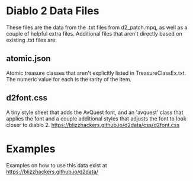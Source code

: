 # Diablo 2 Data Files
These files are the data from the .txt files from d2_patch.mpq, as well as a couple of helpful extra files. Additional files that aren't directly based on existing .txt files are:

## atomic.json
Atomic treasure classes that aren't explicitly listed in TreasureClassEx.txt. The numeric value for each is the rarity of the item.

## d2font.css
A tiny style sheet that adds the AvQuest font, and an 'avquest' class that applies the font and a couple additional styles that adjusts the font to look closer to diablo 2.
https://blizzhackers.github.io/d2data/css/d2font.css

# Examples
Examples on how to use this data exist at https://blizzhackers.github.io/d2data/
